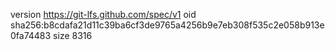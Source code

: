 version https://git-lfs.github.com/spec/v1
oid sha256:b8cdafa21d11c39ba6cf3de9765a4256b9e7eb308f535c2e058b913e0fa74483
size 8316
